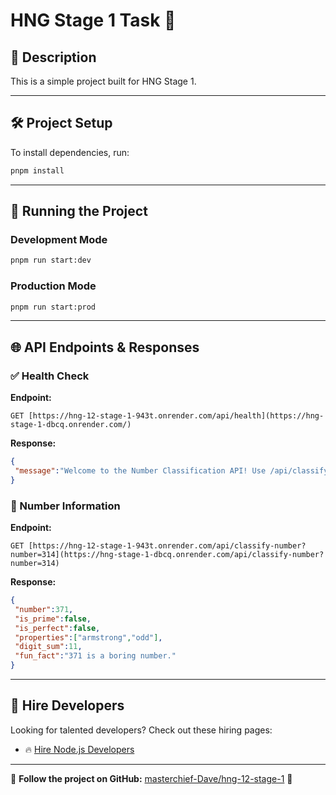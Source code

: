 

# HNG Stage 1 Task 🚀

## 📌 Description
This is a simple project built for HNG Stage 1.

--- 

## 🛠️ Project Setup
To install dependencies, run:

```bash
pnpm install
```

---

## 🚀 Running the Project

### Development Mode
```bash
pnpm run start:dev
```

### Production Mode
```bash
pnpm run start:prod
```

---

## 🌐 API Endpoints & Responses

### ✅ Health Check
**Endpoint:**
```http
GET [https://hng-12-stage-1-943t.onrender.com/api/health](https://hng-stage-1-dbcq.onrender.com/)

```
**Response:**
```json
{
 "message":"Welcome to the Number Classification API! Use /api/classify-number?number=<your_number> to classify a number.",
}
```

### 👤 Number Information
**Endpoint:**
```http
GET [https://hng-12-stage-1-943t.onrender.com/api/classify-number?number=314](https://hng-stage-1-dbcq.onrender.com/api/classify-number?number=314)
```
**Response:**
```json
{
 "number":371,
 "is_prime":false,
 "is_perfect":false,
 "properties":["armstrong","odd"],
 "digit_sum":11,
 "fun_fact":"371 is a boring number."
}
```

---

## 🔗 Hire Developers
Looking for talented developers? Check out these hiring pages:


- 🔥 [Hire Node.js Developers](https://hng.tech/hire/nodejs-developers)

---

🎯 **Follow the project on GitHub:** [masterchief-Dave/hng-12-stage-1](https://github.com/masterchief-Dave/hng-stage-next) 🚀

